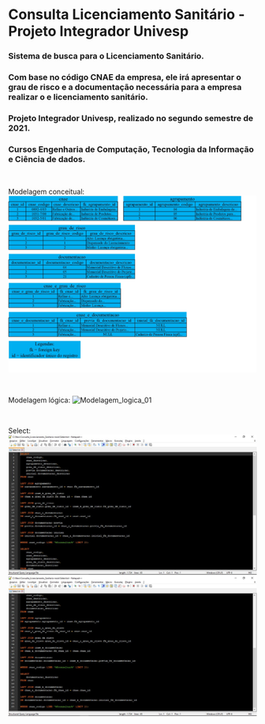 # Consulta Licenciamento Sanitário - Projeto Integrador Univesp

### Sistema de busca para o Licenciamento Sanitário. 
### Com base no código CNAE da empresa, ele irá apresentar o grau de risco e a documentação necessária para a empresa realizar o e licenciamento sanitário.
### Projeto Integrador Univesp, realizado no segundo semestre de 2021.
### Cursos Engenharia de Computação, Tecnologia da Informação e Ciência de dados.

<br>

Modelagem conceitual:
![Modelagem_conceitual_01](https://github.com/RaphaelMolina/Consulta_Licenciamento_Sanitario/blob/main/Modelagem_conceitual_banco.jpg)

<br>

Modelagem lógica:
![Modelagem_logica_01](https://github.com/RaphaelMolina/Consulta_Licenciamento_Sanitario/blob/main/Modelagem_l%C3%B3gica_banco.png)

<br>

Select:
![Select_01](https://github.com/RaphaelMolina/Consulta_Licenciamento_Sanitario/blob/main/Select_01.JPG)
![Select_02](https://github.com/RaphaelMolina/Consulta_Licenciamento_Sanitario/blob/main/Select_02.JPG)


